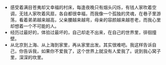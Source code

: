 - 感受着满目苍夷却又幸福的村床，每逢夜晚只有烟头闪烁，有钱人家吹着空调，无钱人家吹着风扇，各自都很幸福，而我像一个孤独的灵魂，在巷子里游荡，看着弟弟越来越高，父亲腰越来越弯，母亲的容颜越来越苍老，而我心里却想着一个不可能的人。
- 经历过最好的，体验过最坏的，自己却走不出来，在自己的世界里，徘徊撞壁。
- 从北京到上海、从上海到家里，再从家里出发。其实很难吧。我这样告诉自己，你告诉我，如果你不爱我了，这个世界上就没有人爱我了。说到我心窝子里，深深的坎里。